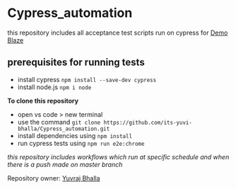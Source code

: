 # Cypress_automation                           

this repository includes all acceptance test scripts run on cypress for  [Demo Blaze](https://www.demoblaze.com/index.html)

## prerequisites for running tests
- install cypress `npm install --save-dev cypress`
- install node.js `npm i node`
 
**To clone this repository**
- open vs code > new terminal 
- use the command `git clone https://github.com/its-yuvi-bhalla/Cypress_automation.git`
- install dependencies using `npm install`
- run cypress tests using `npm run e2e:chrome` 

*this repository includes workflows which run at specific schedule and when there is a push made on master branch*

Repository owner: [Yuvraj Bhalla](https://www.linkedin.com/in/yuvraj-bhalla-76169a29a/)

 